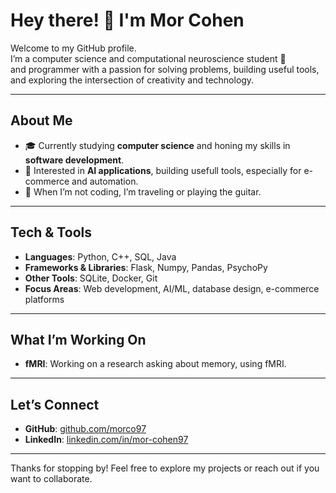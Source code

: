 # Hey there! 👋 I'm Mor Cohen

Welcome to my GitHub profile. <br/>
I’m a computer science and computational neuroscience student 🧠<br/>
and programmer with a passion for solving problems, building useful tools, and exploring the intersection of creativity and technology.

---

## About Me
- 🎓 Currently studying **computer science** and honing my skills in **software development**.
- 🤖 Interested in **AI applications**, building usefull tools, especially for e-commerce and automation.
- 🎸 When I’m not coding, I’m traveling or playing the guitar.

---

## Tech & Tools
- **Languages**: Python, C++, SQL, Java
- **Frameworks & Libraries**: Flask, Numpy, Pandas, PsychoPy
- **Other Tools**: SQLite, Docker, Git
- **Focus Areas**: Web development, AI/ML, database design, e-commerce platforms

---

## What I’m Working On
- **fMRI**: Working on a research asking about memory, using fMRI.

---

## Let’s Connect
- **GitHub**: [github.com/morco97](https://github.com/morco97)
- **LinkedIn**: [linkedin.com/in/mor-cohen97](https://linkedin.com/in/mor-cohen97)

---

Thanks for stopping by! Feel free to explore my projects or reach out if you want to collaborate.


<!--
**morco97/morco97** is a ✨ _special_ ✨ repository because its `README.md` (this file) appears on your GitHub profile.

Here are some ideas to get you started:

- 🔭 I’m currently working on ...
- 🌱 I’m currently learning ...
- 👯 I’m looking to collaborate on ...
- 🤔 I’m looking for help with ...
- 💬 Ask me about ...
- 📫 How to reach me: ...
- 😄 Pronouns: ...
- ⚡ Fun fact: ...
-->
